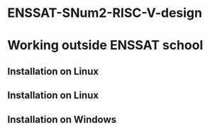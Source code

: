 # ENSSAT-SNum2-RISC-V-design
 

 
# Working outside ENSSAT school

## Installation on Linux


## Installation on Linux


## Installation on Windows